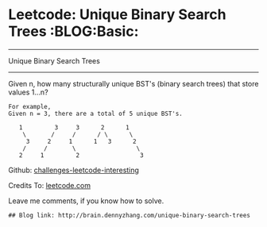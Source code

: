 # Leetcode: Unique Binary Search Trees     :BLOG:Basic:


---

Unique Binary Search Trees  

---

Given n, how many structurally unique BST's (binary search trees) that store values 1&#x2026;n?  

    For example,
    Given n = 3, there are a total of 5 unique BST's.
    
       1         3     3      2      1
        \       /     /      / \      \
         3     2     1      1   3      2
        /     /       \                 \
       2     1         2                 3

Github: [challenges-leetcode-interesting](https://github.com/DennyZhang/challenges-leetcode-interesting/tree/master/unique-binary-search-trees)  

Credits To: [leetcode.com](https://leetcode.com/problems/unique-binary-search-trees/description/)  

Leave me comments, if you know how to solve.  

    ## Blog link: http://brain.dennyzhang.com/unique-binary-search-trees